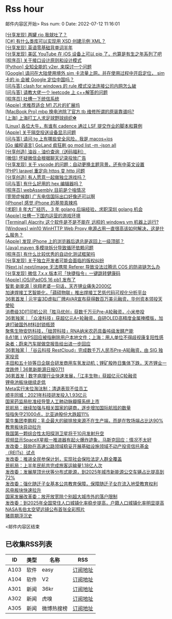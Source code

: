 # Rss hour

邮件内容区开始>
Rss num: 0  Date: 2022-07-12 11:16:01 <br/>

<a href='https://www.v2ex.com/t/865609#reply0'>[分享发现] 两罐 rio 我就吐了？</a><br/>
<a href='https://www.v2ex.com/t/865607#reply0'>[C#] 有什么类库可以实现用 XSD 创建示例 XML？</a><br/>
<a href='https://www.v2ex.com/t/865606#reply5'>[分享发现] 英语零基础背单词半年</a><br/>
<a href='https://www.v2ex.com/t/865604#reply2'>[分享发现] 美区 YouTube 在 iOS 设备上可以 pip 了，也算是有生之年系列了吧</a><br/>
<a href='https://www.v2ex.com/t/865602#reply1'>[程序员] 关于接口设计原则和设计模式</a><br/>
<a href='https://www.v2ex.com/t/865601#reply1'>[Python] 全知全能的 v2er, 来探讨一个问题</a><br/>
<a href='https://www.v2ex.com/t/865600#reply2'>[Google] 请问在大陆使用境外 sim 卡流量上网，并在使用过程中开启定位， sim 卡的 ip 会被 Google 定位中国吗？</a><br/>
<a href='https://www.v2ex.com/t/865599#reply5'>[问与答] clash for windows 的 rule 模式没法连接公司内网怎么破</a><br/>
<a href='https://www.v2ex.com/t/865597#reply3'>[问与答] 请教大佬一个 leetcode 上 c++解答的问题</a><br/>
<a href='https://www.v2ex.com/t/865596#reply0'>[程序员] 吐槽一下统信系统</a><br/>
<a href='https://www.v2ex.com/t/865595#reply5'>[Apple] 求推荐适合 M1 芯片的扩展坞</a><br/>
<a href='https://www.v2ex.com/t/865593#reply1'>[MacBook Pro] mbp 换电池除了官方,tb 维修所谓的原装靠谱吗?</a><br/>
<a href='https://www.v2ex.com/t/865592#reply0'>[上海] 上海打工人求足球野球组织⚽️</a><br/>
<a href='https://www.v2ex.com/t/865589#reply0'>[Linux] 各位大牛，有谁有 cadence 通过 LSF 提交作业的脚本和算例</a><br/>
<a href='https://www.v2ex.com/t/865587#reply1'>[Apple] 关于隔空投送设备显示问题</a><br/>
<a href='https://www.v2ex.com/t/865585#reply1'>[问与答] 请问 tg 上有哪些安全风险，我是 macos+ios</a><br/>
<a href='https://www.v2ex.com/t/865584#reply3'>[Go 编程语言] GoLand 疯狂刷 go mod list -m -json all</a><br/>
<a href='https://www.v2ex.com/t/865582#reply12'>[分享创造] 油谷 - 油价查询（送码福利）</a><br/>
<a href='https://www.v2ex.com/t/865581#reply16'>[微信] 怀疑微信会根据聊天记录投放广告</a><br/>
<a href='https://www.v2ex.com/t/865580#reply3'>[分享发现] 关于 vscode 的问题：自动更换主题背景，还有中英文设置</a><br/>
<a href='https://www.v2ex.com/t/865579#reply3'>[PHP] laravel 重定向 https 变 http 问题</a><br/>
<a href='https://www.v2ex.com/t/865578#reply17'>[分享创造] 有人愿意一起做独立游戏吗？</a><br/>
<a href='https://www.v2ex.com/t/865576#reply11'>[问与答] 有什么好用的 hex 编辑器吗？</a><br/>
<a href='https://www.v2ex.com/t/865575#reply19'>[程序员] webAssembly 目前是个啥情况</a><br/>
<a href='https://www.v2ex.com/t/865574#reply4'>[宽带症候群] 广东电信国际出口好像还可以啊</a><br/>
<a href='https://www.v2ex.com/t/865573#reply22'>[iPhone] 感觉 iPhone 的基带真辣鸡</a><br/>
<a href='https://www.v2ex.com/t/865572#reply2'>[求职] 8 年大厂经历， 3 年 golang 后端经验，求职深圳 golang 机会</a><br/>
<a href='https://www.v2ex.com/t/865571#reply21'>[Apple] 吐槽一下国内运营的游戏环境</a><br/>
<a href='https://www.v2ex.com/t/865570#reply0'>[Terminal] Alacrity 这个软件是不是不能在 远程的 windows vm 机器上运行?</a><br/>
<a href='https://www.v2ex.com/t/865569#reply4'>[Windows] win10 WinHTTP Web Proxy 电源占用一直很高该如何解决，这是什么服务？</a><br/>
<a href='https://www.v2ex.com/t/865567#reply5'>[Apple] 发现 iPhone 上的浏览器后退总是返回上一级顶部？</a><br/>
<a href='https://www.v2ex.com/t/865566#reply11'>[Java] maven 多模块拆分导致循环依赖问题</a><br/>
<a href='https://www.v2ex.com/t/865565#reply3'>[程序员] 有什么比较优秀的自动化测试框架吗</a><br/>
<a href='https://www.v2ex.com/t/865564#reply39'>[分享发现] 关于独立开发者可能会面临的版权纠纷</a><br/>
<a href='https://www.v2ex.com/t/865563#reply1'>[Next.js] next/image 无法携带 Referer 导致没法过腾讯 COS 的防盗链怎么办</a><br/>
<a href='https://www.v2ex.com/t/865562#reply27'>[分享发现] 微信 7.x.x 版本可「快捷指令」一键跳转健康码</a><br/>
<a href='https://www.v2ex.com/t/865561#reply9'>[Apple] iOS/iPadOS 16 pb1 发布了</a><br/>
<a href='https://36kr.com/p/1822683213574022'>智氪·新能源 | 徐翔老婆一句话，天齐锂业痛失2000亿</a><br/>
<a href='https://36kr.com/p/1822550385094529'>加速焊接工艺智能化，「蕴硕物联」推出焊接工艺低代码可视化分析平台</a><br/>
<a href='https://36kr.com/p/1817265289375111'>36氪首发 | 元宇宙3D虚拟厂牌AVAR宣布获得数百万美元融资，华创资本领投天使轮</a><br/>
<a href='https://36kr.com/p/1822765371306116'>消费级3D打印机公司「胜马优创」获数千万元Pre-A轮融资，小米参投</a><br/>
<a href='https://36kr.com/p/1822836918268040'>36氪独家｜「众凌科技」获超亿元A+轮融资，自研OLED高精度金属掩模版，加速打破国外材料封锁瓶颈</a><br/>
<a href='https://36kr.com/p/1818700012138119'>聚焦生物安防科技，「硅羿科技」RNA纳米农药具备吨级发酵产能</a><br/>
<a href='https://36kr.com/p/1823748006571905'>8点1氪丨WPS回应被指删除用户本地文件；上海：用人单位不得歧视康复阳性感染者；蔚来汽车就做空报告给出进一步回应</a><br/>
<a href='https://36kr.com/p/1822800797593728'>36氪独家 | 「谷云科技 RestCloud」完成数千万人民币Pre-A轮融资，由 SIG 独家投资</a><br/>
<a href='https://36kr.com/p/1822865609912454'>丰田和五十铃等日企联合研发商用车氢发动机；锂矿股昨日集体下跌，天齐锂业一度跌停 | 36氪新能源日报0711</a><br/>
<a href='https://36kr.com/p/1823060993863814'>36氪首发 | 数字病理行业快速发展，「江丰生物」获超亿元C轮融资</a><br/>
<a href='https://36kr.com/newsflashes/1823923537227651'>锂电池板块继续走低</a><br/>
<a href='https://36kr.com/newsflashes/1823905738109056'>Meta实行末位淘汰制：清退表现不佳员工</a><br/>
<a href='https://36kr.com/newsflashes/1823917572092041'>顺丰同城：2021年科技研发投入1.93亿元</a><br/>
<a href='https://36kr.com/newsflashes/1823915648725126'>国家药监局批准经导管人工肺动脉瓣膜系统上市</a><br/>
<a href='https://36kr.com/newsflashes/1823893435232389'>民航局：继续加强与相关国家的磋商，逐步增加国际航班的数量</a><br/>
<a href='https://36kr.com/newsflashes/1823912485416833'>恒指失守21000点，比亚迪股份大跌超11%</a><br/>
<a href='https://36kr.com/newsflashes/1823908830998663'>蒙牛集团李鹏程：乳企最大的碳排放来源不在生产端，而是在牧场端占比达90%</a><br/>
<a href='https://36kr.com/newsflashes/1823906518397059'>教育板块异动拉升</a><br/>
<a href='https://36kr.com/newsflashes/1823901301698434'>我国第一颗综合性太阳探测卫星将于10月发射升空</a><br/>
<a href='https://36kr.com/newsflashes/1823891177910403'>视频显示SpaceX星舰一推进器有起火爆炸迹象，马斯克回应：情况不太好</a><br/>
<a href='https://36kr.com/newsflashes/1823887723523969'>发改委：鼓励在高速公路领域稳妥开展基础设施领域不动产投资信托基金（REITs）试点</a><br/>
<a href='https://36kr.com/newsflashes/1823885691924355'>发改委：推进全民参保计划，实现社会保险法定人群全覆盖</a><br/>
<a href='https://36kr.com/newsflashes/1823881993187207'>民航局：上半年民航共完成旅客运输量1.18亿人次</a><br/>
<a href='https://36kr.com/newsflashes/1823874174758786'>发改委：发展屋顶光伏等分布式能源，到2025年城市新能源公交车辆占比提高到72%</a><br/>
<a href='https://36kr.com/newsflashes/1823871422721924'>发改委：强化随迁子女基本公共教育保障，保障随迁子女在流入地受教育权利</a><br/>
<a href='https://36kr.com/newsflashes/1823865851096968'>风电板块快速拉升</a><br/>
<a href='https://36kr.com/newsflashes/1823857864748933'>国家发展改革委：放开放宽除个别超大城市外的落户限制</a><br/>
<a href='https://36kr.com/newsflashes/1823853448605573'>发改委：到2025年全国常住人口城镇化率稳步提高，户籍人口城镇化率明显提高</a><br/>
<a href='https://36kr.com/newsflashes/1823833960198280'>NASA韦伯太空望远镜公布首张全彩照片</a><br/>
<a href='http://www.huxiu.com/article/605171.html?f=wangzhan'>猪周期浮沉史</a><br/>


<邮件内容区结束

## 已收集RSS列表

| ID | 类型 | 名称  | RSS  |
| -- | -- | -- | -- | 
| A103  | 软件 | easy | [订阅地址](http://rsshub.v2fy.com:1200/weibo/user/1088413295) |
| A104  | 软件 | V2  | [订阅地址](http://www.v2ex.com/index.xml) |
| A301  | 新闻 | 36kr | [订阅地址](https://www.36kr.com/feed) |
| A302  | 新闻 | 虎嗅 | [订阅地址](https://www.huxiu.com/rss/0.xml) |
| A305  | 新闻 | 微博热搜榜 | [订阅地址](https://rsshub.app/weibo/search/hot) |
